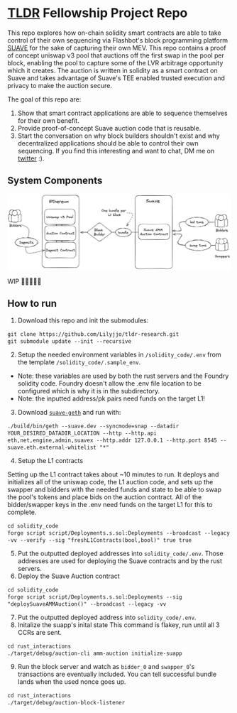 # [TLDR](https://www.tldresear.ch/) Fellowship Project Repo

This repo explores how on-chain solidity smart contracts are able to take control of their own sequencing via Flashbot's block programming platform [SUAVE](https://suave.flashbots.net/what-is-suave) for the sake of capturing their own MEV. This repo contains a proof of concept uniswap v3 pool that auctions off the first swap in the pool per block, enabling the pool to capture some of the LVR arbitrage opportunity which it creates. The auction is written in solidity as a smart contract on Suave and takes advantage of Suave's TEE enabled trusted execution and privacy to make the auction secure. 

The goal of this repo are:
1. Show that smart contract applications are able to sequence themselves for their own benefit.
2. Provide proof-of-concept Suave auction code that is reusable.
3. Start the conversation on why block builders shouldn't exist and why decentralized applications should be able to control their own sequencing. If you find this interesting and want to chat, DM me on [twitter](https://twitter.com/lobstermindset) :).

## System Components

![System Diagram](./solidity_code/assets/system_diagram.png?raw=true "System Diagram")

WIP 🚧👷🏼‍♀️🔨


## How to run
1. Download this repo and init the submodules:
```
git clone https://github.com/Lilyjjo/tldr-research.git
git submodule update --init --recursive
```

2. Setup the needed environment variables in `/solidity_code/.env` from the template `/solidity_code/.sample_env`. 
- Note: these variables are used by both the rust servers and the Foundry solidity code. Foundry doesn't allow the .env file location to be configured which is why it is in the subdirectory.
- Note: the inputted address/pk pairs need funds on the target L1! 

3. Download [`suave-geth`](https://github.com/flashbots/suave-geth) and run with: 
```
./build/bin/geth --suave.dev --syncmode=snap --datadir YOUR_DESIRED_DATADIR_LOCATION --http --http.api eth,net,engine,admin,suavex --http.addr 127.0.0.1 --http.port 8545 --suave.eth.external-whitelist "*"
```

4. Setup the L1 contracts
   
Setting up the L1 contract takes about ~10 minutes to run. It deploys and initializes all of the uniswap code, the L1 auction code, and sets up the swapper and bidders with the needed funds and state to be able to swap the pool's tokens and place bids on the auction contract. All of the bidder/swapper keys in the .env need funds on the target L1 for this to complete. 
```
cd solidity_code
forge script script/Deployments.s.sol:Deployments --broadcast --legacy -vv --verify --sig "freshL1Contracts(bool,bool)" true true
```
5. Put the outputted deployed addresses into `solidity_code/.env`. Those addresses are used for deploying the Suave contracts and by the rust servers.
6. Deploy the Suave Auction contract
```
cd solidity_code
forge script script/Deployments.s.sol:Deployments --sig "deploySuaveAMMAuction()" --broadcast --legacy -vv
```
7. Put the outputted deployed address into `solidity_code/.env`.
8. Initalize the suapp's inital state
This command is flakey, run until all 3 CCRs are sent.
```
cd rust_interactions
./target/debug/auction-cli amm-auction initialize-suapp
```
9. Run the block server and watch as `bidder_0` and `swapper_0`'s transactions are eventually included. You can tell successful bundle lands when the used nonce goes up.
```
cd rust_interactions
./target/debug/auction-block-listener
```
